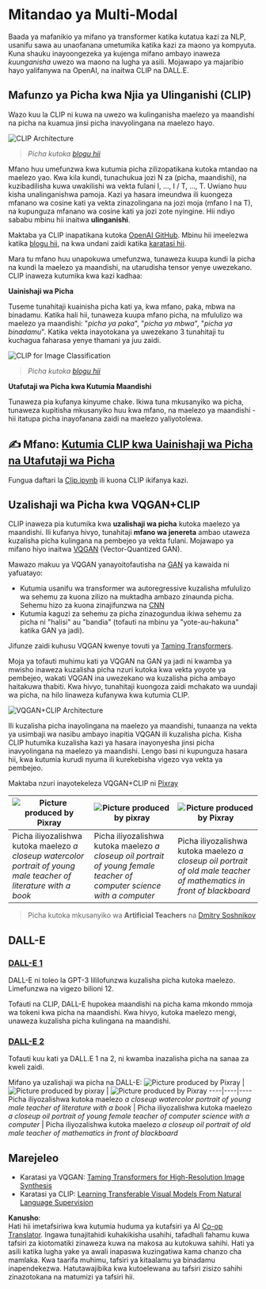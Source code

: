 <!--
CO_OP_TRANSLATOR_METADATA:
{
  "original_hash": "9c592c26aca16ca085d268c732284187",
  "translation_date": "2025-08-25T20:59:33+00:00",
  "source_file": "lessons/X-Extras/X1-MultiModal/README.md",
  "language_code": "sw"
}
-->
# Mitandao ya Multi-Modal

Baada ya mafanikio ya mifano ya transformer katika kutatua kazi za NLP, usanifu sawa au unaofanana umetumika katika kazi za maono ya kompyuta. Kuna shauku inayoongezeka ya kujenga mifano ambayo inaweza *kuunganisha* uwezo wa maono na lugha ya asili. Mojawapo ya majaribio hayo yalifanywa na OpenAI, na inaitwa CLIP na DALL.E.

## Mafunzo ya Picha kwa Njia ya Ulinganishi (CLIP)

Wazo kuu la CLIP ni kuwa na uwezo wa kulinganisha maelezo ya maandishi na picha na kuamua jinsi picha inavyolingana na maelezo hayo.

![CLIP Architecture](../../../../../translated_images/clip-arch.b3dbf20b4e8ed8be1c38e2bc6100fd3cc257c33cda4692b301be91f791b13ea7.sw.png)

> *Picha kutoka [blogu hii](https://openai.com/blog/clip/)*

Mfano huu umefunzwa kwa kutumia picha zilizopatikana kutoka mtandao na maelezo yao. Kwa kila kundi, tunachukua jozi N za (picha, maandishi), na kuzibadilisha kuwa uwakilishi wa vekta fulani I, ..., I / T, ..., T. Uwiano huu kisha unalinganishwa pamoja. Kazi ya hasara imeundwa ili kuongeza mfanano wa cosine kati ya vekta zinazolingana na jozi moja (mfano I na T), na kupunguza mfanano wa cosine kati ya jozi zote nyingine. Hii ndiyo sababu mbinu hii inaitwa **ulinganishi**.

Maktaba ya CLIP inapatikana kutoka [OpenAI GitHub](https://github.com/openai/CLIP). Mbinu hii imeelezwa katika [blogu hii](https://openai.com/blog/clip/), na kwa undani zaidi katika [karatasi hii](https://arxiv.org/pdf/2103.00020.pdf).

Mara tu mfano huu unapokuwa umefunzwa, tunaweza kuupa kundi la picha na kundi la maelezo ya maandishi, na utarudisha tensor yenye uwezekano. CLIP inaweza kutumika kwa kazi kadhaa:

**Uainishaji wa Picha**

Tuseme tunahitaji kuainisha picha kati ya, kwa mfano, paka, mbwa na binadamu. Katika hali hii, tunaweza kuupa mfano picha, na mfululizo wa maelezo ya maandishi: "*picha ya paka*", "*picha ya mbwa*", "*picha ya binadamu*". Katika vekta inayotokana ya uwezekano 3 tunahitaji tu kuchagua faharasa yenye thamani ya juu zaidi.

![CLIP for Image Classification](../../../../../translated_images/clip-class.3af42ef0b2b19369a633df5f20ddf4f5a01d6c8ffa181e9d3a0572c19f919f72.sw.png)

> *Picha kutoka [blogu hii](https://openai.com/blog/clip/)*

**Utafutaji wa Picha kwa Kutumia Maandishi**

Tunaweza pia kufanya kinyume chake. Ikiwa tuna mkusanyiko wa picha, tunaweza kupitisha mkusanyiko huu kwa mfano, na maelezo ya maandishi - hii itatupa picha inayofanana zaidi na maelezo yaliyotolewa.

## ✍️ Mfano: [Kutumia CLIP kwa Uainishaji wa Picha na Utafutaji wa Picha](../../../../../lessons/X-Extras/X1-MultiModal/Clip.ipynb)

Fungua daftari la [Clip.ipynb](../../../../../lessons/X-Extras/X1-MultiModal/Clip.ipynb) ili kuona CLIP ikifanya kazi.

## Uzalishaji wa Picha kwa VQGAN+CLIP

CLIP inaweza pia kutumika kwa **uzalishaji wa picha** kutoka maelezo ya maandishi. Ili kufanya hivyo, tunahitaji **mfano wa jenereta** ambao utaweza kuzalisha picha kulingana na pembejeo ya vekta fulani. Mojawapo ya mifano hiyo inaitwa [VQGAN](https://compvis.github.io/taming-transformers/) (Vector-Quantized GAN).

Mawazo makuu ya VQGAN yanayoitofautisha na [GAN](../../4-ComputerVision/10-GANs/README.md) ya kawaida ni yafuatayo:
* Kutumia usanifu wa transformer wa autoregressive kuzalisha mfululizo wa sehemu za kuona zilizo na muktadha ambazo zinaunda picha. Sehemu hizo za kuona zinajifunzwa na [CNN](../../4-ComputerVision/07-ConvNets/README.md)
* Kutumia kaguzi za sehemu za picha zinazogundua ikiwa sehemu za picha ni "halisi" au "bandia" (tofauti na mbinu ya "yote-au-hakuna" katika GAN ya jadi).

Jifunze zaidi kuhusu VQGAN kwenye tovuti ya [Taming Transformers](https://compvis.github.io/taming-transformers/).

Moja ya tofauti muhimu kati ya VQGAN na GAN ya jadi ni kwamba ya mwisho inaweza kuzalisha picha nzuri kutoka kwa vekta yoyote ya pembejeo, wakati VQGAN ina uwezekano wa kuzalisha picha ambayo haitakuwa thabiti. Kwa hivyo, tunahitaji kuongoza zaidi mchakato wa uundaji wa picha, na hilo linaweza kufanywa kwa kutumia CLIP.

![VQGAN+CLIP Architecture](../../../../../translated_images/vqgan.5027fe05051dfa3101950cfa930303f66e6478b9bd273e83766731796e462d9b.sw.png)

Ili kuzalisha picha inayolingana na maelezo ya maandishi, tunaanza na vekta ya usimbaji wa nasibu ambayo inapitia VQGAN ili kuzalisha picha. Kisha CLIP hutumika kuzalisha kazi ya hasara inayonyesha jinsi picha inavyolingana na maelezo ya maandishi. Lengo basi ni kupunguza hasara hii, kwa kutumia kurudi nyuma ili kurekebisha vigezo vya vekta ya pembejeo.

Maktaba nzuri inayotekeleza VQGAN+CLIP ni [Pixray](http://github.com/pixray/pixray)

![Picture produced by Pixray](../../../../../translated_images/a_closeup_watercolor_portrait_of_young_male_teacher_of_literature_with_a_book.2384968e9db8a0d09dc96de938b9f95bde8a7e1c721f48f286a7795bf16d56c7.sw.png) |  ![Picture produced by pixray](../../../../../translated_images/a_closeup_oil_portrait_of_young_female_teacher_of_computer_science_with_a_computer.e0b6495f210a439077e1c32cc8afdf714e634fe24dc78dc5aa45fd2f560b0ed5.sw.png) | ![Picture produced by Pixray](../../../../../translated_images/a_closeup_oil_portrait_of_old_male_teacher_of_math.5362e67aa7fc2683b9d36a613b364deb7454760cd39205623fc1e3938fa133c0.sw.png)
----|----|----
Picha iliyozalishwa kutoka maelezo *a closeup watercolor portrait of young male teacher of literature with a book* | Picha iliyozalishwa kutoka maelezo *a closeup oil portrait of young female teacher of computer science with a computer* | Picha iliyozalishwa kutoka maelezo *a closeup oil portrait of old male teacher of mathematics in front of blackboard*

> Picha kutoka mkusanyiko wa **Artificial Teachers** na [Dmitry Soshnikov](http://soshnikov.com)

## DALL-E
### [DALL-E 1](https://openai.com/research/dall-e)
DALL-E ni toleo la GPT-3 lililofunzwa kuzalisha picha kutoka maelezo. Limefunzwa na vigezo bilioni 12.

Tofauti na CLIP, DALL-E hupokea maandishi na picha kama mkondo mmoja wa tokeni kwa picha na maandishi. Kwa hivyo, kutoka maelezo mengi, unaweza kuzalisha picha kulingana na maandishi.

### [DALL-E 2](https://openai.com/dall-e-2)
Tofauti kuu kati ya DALL.E 1 na 2, ni kwamba inazalisha picha na sanaa za kweli zaidi.

Mifano ya uzalishaji wa picha na DALL-E:
![Picture produced by Pixray](../../../../../translated_images/DALL·E%202023-06-20%2015.56.56%20-%20a%20closeup%20watercolor%20portrait%20of%20young%20male%20teacher%20of%20literature%20with%20a%20book.6c235e8271d9ed10ce985d86aeb241a58518958647973af136912116b9518fce.sw.png) |  ![Picture produced by pixray](../../../../../translated_images/DALL·E%202023-06-20%2015.57.43%20-%20a%20closeup%20oil%20portrait%20of%20young%20female%20teacher%20of%20computer%20science%20with%20a%20computer.f21dc4166340b6c8b4d1cb57efd1e22127407f9b28c9ac7afe11344065369e64.sw.png) | ![Picture produced by Pixray](../../../../../translated_images/DALL·E%202023-06-20%2015.58.42%20-%20%20a%20closeup%20oil%20portrait%20of%20old%20male%20teacher%20of%20mathematics%20in%20front%20of%20blackboard.d331c2dfbdc3f7c46aa65c0809066f5e7ed4b49609cd259852e760df21051e4a.sw.png)
----|----|----
Picha iliyozalishwa kutoka maelezo *a closeup watercolor portrait of young male teacher of literature with a book* | Picha iliyozalishwa kutoka maelezo *a closeup oil portrait of young female teacher of computer science with a computer* | Picha iliyozalishwa kutoka maelezo *a closeup oil portrait of old male teacher of mathematics in front of blackboard*

## Marejeleo

* Karatasi ya VQGAN: [Taming Transformers for High-Resolution Image Synthesis](https://compvis.github.io/taming-transformers/paper/paper.pdf)
* Karatasi ya CLIP: [Learning Transferable Visual Models From Natural Language Supervision](https://arxiv.org/pdf/2103.00020.pdf)

**Kanusho**:  
Hati hii imetafsiriwa kwa kutumia huduma ya kutafsiri ya AI [Co-op Translator](https://github.com/Azure/co-op-translator). Ingawa tunajitahidi kuhakikisha usahihi, tafadhali fahamu kuwa tafsiri za kiotomatiki zinaweza kuwa na makosa au kutokuwa sahihi. Hati ya asili katika lugha yake ya awali inapaswa kuzingatiwa kama chanzo cha mamlaka. Kwa taarifa muhimu, tafsiri ya kitaalamu ya binadamu inapendekezwa. Hatutawajibika kwa kutoelewana au tafsiri zisizo sahihi zinazotokana na matumizi ya tafsiri hii.